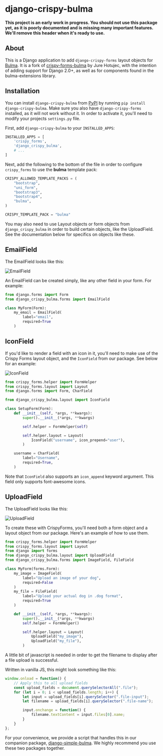 # django-crispy-bulma

**This project is an early work in progress. You should not use this package yet, as it is poorly documented and is missing many important features. We'll remove this header when it's ready to use.**

## About

This is a Django application to add `django-crispy-forms` layout objects for [Bulma](https://bulma.io/).
It is a fork of [crispy-forms-bulma](https://github.com/jhotujec/crispy-forms-bulma) by Jure Hotujec, with the intention
of adding support for Django 2.0+, as well as for components found in the bulma-extensions library.

## Installation

You can install `django-crispy-bulma` from [PyPI](https://pypi.org/project/django-crispy-bulma/) by running `pip install django-crispy-bulma`. Make sure you also have `django-crispy-forms` installed, as it will not work without it. In order to activate it, you'll need to modify your projects `settings.py` file.

First, add `django-crispy-bulma` to your `INSTALLED_APPS`:

```python
INSTALLED_APPS = [
    'crispy_forms',
    'django_crispy_bulma',
    # ...
]
```

Next, add the following to the bottom of the file in order to configure `crispy_forms` to use the **bulma** template pack:
```python
CRISPY_ALLOWED_TEMPLATE_PACKS = (
    "bootstrap",
    "uni_form",
    "bootstrap3",
    "bootstrap4",
    "bulma",
)

CRISPY_TEMPLATE_PACK = "bulma"
```

You may also need to use Layout objects or form objects from `django_crispy_bulma` in order to build certain objects, like the UploadField. See the documentation below for specifics on objects like these.

EmailField
----------

The EmailField looks like this:

![EmailField](https://i.imgur.com/IBioO0Y.gif)

An EmailField can be created simply, like any other field in your form. For example:

```python
from django.forms import Form
from django_crispy_bulma.forms import EmailField

class MyForm(Form):
    my_email = EmailField(
        label="email",
        required=True
    )
```


IconField
---------

If you'd like to render a field with an icon in it, you'll need to make use of the Crispy Forms layout object,
and the `IconField` from our package. See below for an example:

![IconField](https://i.imgur.com/tHsPHrM.png)

```python
from crispy_forms.helper import FormHelper
from crispy_forms.layout import Layout
from django.forms import Form, CharField

from django_crispy_bulma.layout import IconField

class SetupForm(Form):
    def __init__(self, *args, **kwargs):
        super().__init__(*args, **kwargs)

        self.helper = FormHelper(self)

        self.helper.layout = Layout(
            IconField("username", icon_prepend="user"),
        )

    username = CharField(
        label="Username",
        required=True,
    )
```

Note that `IconField` also supports an `icon_append` keyword argument. This field only supports font-awesome icons.

UploadField
-----------

The UploadField looks like this:

![UploadField](https://i.imgur.com/hCv7g9K.gif)

To create these with CrispyForms, you'll need both a form object and a layout object from our package. Here's an example of how to use them.
```python
from crispy_forms.helper import FormHelper
from crispy_forms.layout import Layout
from django import forms
from django_crispy_bulma.layout import UploadField
from django_crispy_bulma.forms import ImageField, FileField

class MyForm(forms.Form):
    my_image = ImageField(
        label="Upload an image of your dog",
        required=False
    )
    my_file = FileField(
        label="Upload your actual dog in .dog format",
        required=True  
    )

    def __init__(self, *args, **kwargs):
        super().__init__(*args, **kwargs)
        self.helper = FormHelper()

        self.helper.layout = Layout(
            UploadField("my_image"),
            UploadField("my_file"),
        )
```

A little bit of javascript is needed in order to get the filename to display after a file upload is successful.

Written in vanilla JS, this might look something like this:

```javascript
window.onload = function() {
    // Apply this to all upload fields
    const upload_fields = document.querySelectorAll(".file");
    for (let i = 0; i < upload_fields.length; i++) {
        let input = upload_fields[i].querySelector(".file-input");
        let filename = upload_fields[i].querySelector(".file-name");

        input.onchange = function() {
            filename.textContent = input.files[0].name;
        }
    }
};
```

For your convenience, we provide a script that handles this in our companion package, [django-simple-bulma](https://github.com/python-discord/django-simple-bulma). We highly recommend you use these two packages together.  
